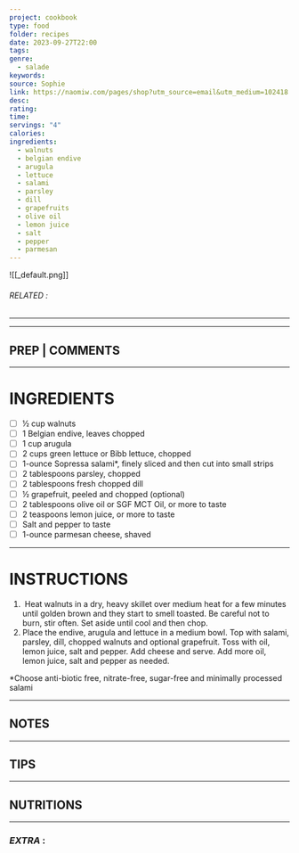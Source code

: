 ```yaml
---
project: cookbook
type: food
folder: recipes
date: 2023-09-27T22:00
tags: 
genre:
  - salade
keywords: 
source: Sophie
link: https://naomiw.com/pages/shop?utm_source=email&utm_medium=102418
desc: 
rating: 
time: 
servings: "4"
calories: 
ingredients:
  - walnuts
  - belgian endive
  - arugula
  - lettuce
  - salami
  - parsley
  - dill
  - grapefruits
  - olive oil
  - lemon juice
  - salt
  - pepper
  - parmesan
---
```


![[_default.png]]
###### *RELATED* : 
---


---
## PREP | COMMENTS



---
# INGREDIENTS

- [ ] ½ cup walnuts
- [ ] 1 Belgian endive, leaves chopped
- [ ] 1 cup arugula
- [ ] 2 cups green lettuce or Bibb lettuce, chopped
- [ ] 1-ounce Sopressa salami*, finely sliced and then cut into small strips
- [ ] 2 tablespoons parsley, chopped
- [ ] 2 tablespoons fresh chopped dill
- [ ] ½ grapefruit, peeled and chopped (optional)
- [ ] 2 tablespoons olive oil or SGF MCT Oil, or more to taste
- [ ] 2 teaspoons lemon juice, or more to taste
- [ ] Salt and pepper to taste
- [ ] 1-ounce parmesan cheese, shaved

---
# INSTRUCTIONS

1.  Heat walnuts in a dry, heavy skillet over medium heat for a few minutes until golden brown and they start to smell toasted. Be careful not to burn, stir often. Set aside until cool and then chop.
2. Place the endive, arugula and lettuce in a medium bowl. Top with salami, parsley, dill, chopped walnuts and optional grapefruit. Toss with oil, lemon juice, salt and pepper. Add cheese and serve. Add more oil, lemon juice, salt and pepper as needed.

*Choose anti-biotic free, nitrate-free, sugar-free and minimally processed salami

---
## NOTES



---
## TIPS



---
## NUTRITIONS



---
### *EXTRA* :



